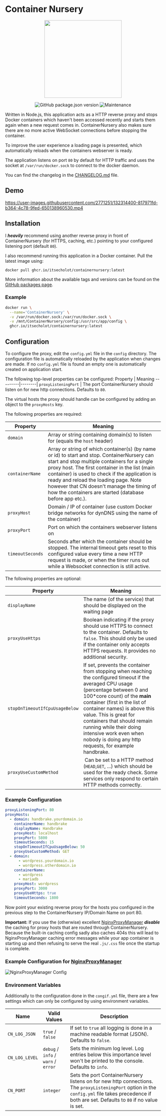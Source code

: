 # Container Nursery
<p align="center"><img src="https://user-images.githubusercontent.com/2771251/132473388-9f0ff8d9-7bbb-47e5-b45f-9634d86a0dff.png" height="250"></p>

<p align="center">
  <img alt="GitHub package.json version" src="https://img.shields.io/github/package-json/v/ItsEcholot/ContainerNursery">
  <img alt="Maintenance" src="https://img.shields.io/maintenance/yes/2023">
</p>

Written in Node.js, this application acts as a HTTP reverse proxy and stops Docker containers which haven't been accessed recently and starts them again when a new request comes in. ContainerNursery also makes sure there are no more active WebSocket connections before stopping the container.

To improve the user experience a loading page is presented, which automatically reloads when the containers webserver is ready.

The application listens on port `80` by default for HTTP traffic and uses the socket at `/var/run/docker.sock` to connect to the docker daemon.

You can find the changelog in the [CHANGELOG.md](CHANGELOG.md) file.

## Demo


https://user-images.githubusercontent.com/2771251/132314400-817971fd-b364-4c78-9fed-650138960530.mp4


## Installation
I ***heavily*** recommend using another reverse proxy in front of ContainerNursery (for HTTPS, caching, etc.) pointing to your configured listening port (default `80`).

I also recommend running this application in a Docker container. Pull the latest image using:

```docker pull ghcr.io/itsecholot/containernursery:latest```

More information about the available tags and versions can be found on the [GitHub packages page](https://github.com/ItsEcholot/ContainerNursery/pkgs/container/containernursery).

### Example

```bash
docker run \
  --name='ContainerNursery' \
  -v /var/run/docker.sock:/var/run/docker.sock \
  -v /mnt/ContainerNursery/config:/usr/src/app/config \
  ghcr.io/itsecholot/containernursery:latest
```

## Configuration
To configure the proxy, edit the `config.yml` file in the `config` directory. The configuration file is automatically reloaded by the application when changes are made.
If no `config.yml` file is found an empty one is automatically created on application start.

The following top-level properties can be configured:
Property | Meaning
---------|--------|
`proxyListeningPort` | The port ContainerNursery should listen on for new http connections. Defaults to `80`.

The virtual hosts the proxy should handle can be configured by adding an object to the `proxyHosts` key.

The following properties are required:

| Property         | Meaning                                                                                                                                                                                                                                                                                                                                                                                           |
|------------------|---------------------------------------------------------------------------------------------------------------------------------------------------------------------------------------------------------------------------------------------------------------------------------------------------------------------------------------------------------------------------------------------------|
| `domain`         | Array or string containing domain(s) to listen for (equals the `host` header)                                                                                                                                                                                                                                                                                                                     |
| `containerName`  | Array or string of which container(s) (by name or id) to start and stop. ContainerNursery can start and stop multiple containers for a single proxy host. The first container in the list (main container) is used to check if the application is ready and reload the loading page. Note however that CN doesn't manage the timing of how the containers are started (database before app etc.). |
| `proxyHost`      | Domain / IP of container (use custom Docker bridge networks for dynDNS using the name of the container)                                                                                                                                                                                                                                                                                           |
| `proxyPort`      | Port on which the containers webserver listens on                                                                                                                                                                                                                                                                                                                                                 |
| `timeoutSeconds` | Seconds after which the container should be stopped. The internal timeout gets reset to this configured value every time a new HTTP request is made, or when the timer runs out while a Websocket connection is still active.                                                                                                                                                                     |

The following properties are optional:

| Property                       | Meaning                                                                                                                                                                                                                                                                                                                                                                                                  |
|--------------------------------|----------------------------------------------------------------------------------------------------------------------------------------------------------------------------------------------------------------------------------------------------------------------------------------------------------------------------------------------------------------------------------------------------------|
| `displayName`      | The name (of the service) that should be displayed on the waiting page                                                                                                            |
| `proxyUseHttps`                | Boolean indicating if the proxy should use HTTPS to connect to the container. Defaults to `false`. This should only be used if the container only accepts HTTPS requests. It provides no additional security.                                                                                                                                                                                            |
| `stopOnTimeoutIfCpuUsageBelow` | If set, prevents the container from stopping when reaching the configured timeout if the averaged CPU usage (percentage between 0 and 100*core count) of the **main** container (first in the list of container names) is above this value. This is great for containers that should remain running while their doing intensive work even when nobody is doing any http requests, for example handbrake. |
| `proxyUseCustomMethod` | Can be set to a HTTP method (`HEAD`,`GET`, ...) which should be used for the ready check. Some services only respond to certain HTTP methods correctly. |

### Example Configuration
```yaml
proxyListeningPort: 80
proxyHosts:
  - domain: handbrake.yourdomain.io
    containerName: handbrake
    displayName: Handbrake
    proxyHost: localhost
    proxyPort: 5800
    timeoutSeconds: 15
    stopOnTimeoutIfCpuUsageBelow: 50
    proxyUseCustomMethod: GET
  - domain:
      - wordpress.yourdomain.io
      - wordpress.otherdomain.io
    containerName:
      - wordpress
      - mariadb
    proxyHost: wordpress
    proxyPort: 3000
    proxyUseHttps: true
    timeoutSeconds: 1800
```

Now point your existing reverse proxy for the hosts you configured in the previous step to the ContainerNursery IP/Domain Name on port 80.

**Important:** If you use the (otherwise) excellent [NginxProxyManager](https://github.com/jc21/nginx-proxy-manager) ***disable*** the caching for proxy hosts that are routed through ContainerNursery. Because the built-in caching config sadly also caches 404s this will lead to NginxProxyManager caching error messages while your app container is starting up and then refusing to serve the real `.js/.css` file once the startup is complete.

### Example Configuration for [NginxProxyManager](https://github.com/jc21/nginx-proxy-manager)

![NginxProxyManager Config](https://user-images.githubusercontent.com/2771251/132512090-621926eb-70b5-4801-a477-70cc300ab2a1.jpeg)

### Environment Variables
Additionally to the configuration done in the `congif.yml` file, there are a few settings which can only be configured by using environment variables.

| Name           | Valid Values                        | Description                                                                                                                                                                                         |
|----------------|-------------------------------------|-----------------------------------------------------------------------------------------------------------------------------------------------------------------------------------------------------|
| `CN_LOG_JSON`  | `true` / `false`                    | If set to `true` all logging is done in a machine readable format (JSON). Defaults to `false`.                                                                                                      |
| `CN_LOG_LEVEL` | `debug` / `info` / `warn` / `error` | Sets the minimum log level. Log entries below this importance level won't be printed to the console. Defaults to `info`.                                                                            |
| `CN_PORT`      | `integer`                           | Sets the port ContainerNursery listens on for new http connections. The `proxyListeningPort` option in the `config.yml` file takes precedence if both are set. Defaults to `80` if no value is set. |
